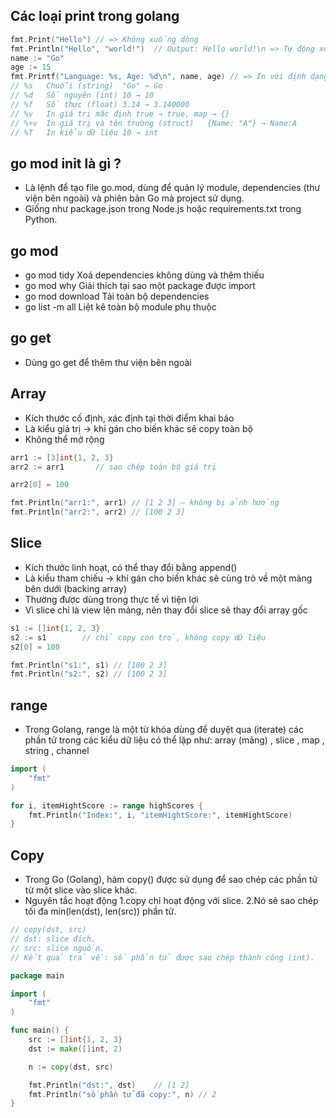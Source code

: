 ## Các loại print trong golang

```go
fmt.Print("Hello") // => Không xuống dòng
fmt.Println("Hello", "world!")  // Output: Hello world!\n => Tự động xuống dòng
name := "Go"
age := 15
fmt.Printf("Language: %s, Age: %d\n", name, age) // => In với định dạng (format) tương tự như trong C, Java.
// %s	Chuỗi (string)	"Go" → Go
// %d	Số nguyên (int)	10 → 10
// %f	Số thực (float)	3.14 → 3.140000
// %v	In giá trị mặc định	true → true, map → {}
// %+v	In giá trị và tên trường (struct)	{Name: "A"} → Name:A
// %T	In kiểu dữ liệu	10 → int
```

## go mod init là gì ?

- Là lệnh để tạo file go.mod, dùng để quản lý module, dependencies (thư viện bên ngoài) và phiên bản Go mà project sử dụng.
- Giống như package.json trong Node.js hoặc requirements.txt trong Python.

## go mod

- go mod tidy Xoá dependencies không dùng và thêm thiếu
- go mod why Giải thích tại sao một package được import
- go mod download Tải toàn bộ dependencies
- go list -m all Liệt kê toàn bộ module phụ thuộc

## go get

- Dùng go get để thêm thư viện bên ngoài

## Array

- Kích thước cố định, xác định tại thời điểm khai báo
- Là kiểu giá trị → khi gán cho biến khác sẽ copy toàn bộ
- Không thể mở rộng

```go
arr1 := [3]int{1, 2, 3}
arr2 := arr1       // sao chép toàn bộ giá trị

arr2[0] = 100

fmt.Println("arr1:", arr1) // [1 2 3] — không bị ảnh hưởng
fmt.Println("arr2:", arr2) // [100 2 3]
```

## Slice

- Kích thước linh hoạt, có thể thay đổi bằng append()
- Là kiểu tham chiếu → khi gán cho biến khác sẽ cùng trỏ về một mảng bên dưới (backing array)
- Thường được dùng trong thực tế vì tiện lợi
- Vì slice chỉ là view lên mảng, nên thay đổi slice sẽ thay đổi array gốc

```go
s1 := []int{1, 2, 3}
s2 := s1        // chỉ copy con trỏ, không copy dữ liệu
s2[0] = 100

fmt.Println("s1:", s1) // [100 2 3]
fmt.Println("s2:", s2) // [100 2 3]
```

## range

- Trong Golang, range là một từ khóa dùng để duyệt qua (iterate) các phần tử trong các kiểu dữ liệu có thể lặp như: array (mảng) , slice , map , string , channel

```go
import (
	"fmt"
)

for i, itemHightScore := range highScores {
	fmt.Println("Index:", i, "itemHightScore:", itemHightScore)
}
```

## Copy

- Trong Go (Golang), hàm copy() được sử dụng để sao chép các phần tử từ một slice vào slice khác.
- Nguyên tắc hoạt động
  1.copy chỉ hoạt động với slice.
  2.Nó sẽ sao chép tối đa min(len(dst), len(src)) phần tử.

```go
// copy(dst, src)
// dst: slice đích.
// src: slice nguồn.
// Kết quả trả về: số phần tử được sao chép thành công (int).

package main

import (
	"fmt"
)

func main() {
	src := []int{1, 2, 3}
	dst := make([]int, 2)

	n := copy(dst, src)

	fmt.Println("dst:", dst)    // [1 2]
	fmt.Println("số phần tử đã copy:", n) // 2
}
```
